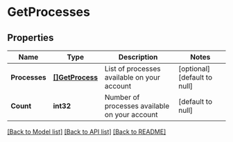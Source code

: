# GetProcesses

## Properties
Name | Type | Description | Notes
------------ | ------------- | ------------- | -------------
**Processes** | [**[]GetProcess**](GetProcess.md) | List of processes available on your account | [optional] [default to null]
**Count** | **int32** | Number of processes available on your account | [default to null]

[[Back to Model list]](../README.md#documentation-for-models) [[Back to API list]](../README.md#documentation-for-api-endpoints) [[Back to README]](../README.md)


